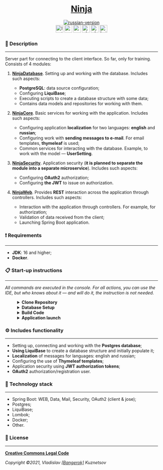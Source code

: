 <!--suppress HtmlDeprecatedAttribute -->
<div align="center">
    <h1>
        <a href="https://ninjaenterprise.github.io/Ninja/">Ninja</a>
    </h1>
</div>

<div align="center">
    <a href="https://github.com/NinjaEnterprise/Ninja/blob/master/docs/translations/README_RU.md">
        <img alt="russian-version" src="https://raw.githubusercontent.com/NinjaEnterprise/Ninja/master/assets/languages/russian.png"/>
    </a>
</div>

<div align="center">
    <img src="https://img.shields.io/github/last-commit/NinjaEnterprise/Ninja" height="25" alt="last-commit" />
    <img src="https://tokei.rs/b1/github/NinjaEnterprise/Ninja?category=code" height="25" alt="code-lines" />
    <img src="https://sonarcloud.io/api/project_badges/measure?project=NinjaEnterprise_Ninja&metric=alert_status" height="25" alt="sonar-quality-gate" />
    <img src="https://github.com/NinjaEnterprise/Ninja/actions/workflows/check-style.yml/badge.svg" height="25" alt="checking-style" />
    <img src="https://github.com/NinjaEnterprise/Ninja/actions/workflows/sonar.yml/badge.svg" height="25" alt="checking-sonar" />
    <img src="https://github.com/NinjaEnterprise/Ninja/actions/workflows/build.yml/badge.svg" height="25" alt="build" />
</div>

### 📖 Description
___

Server part for connecting to the client interface. So far, only for training. Consists of 4 modules:
1. **[NinjaDatabase](https://github.com/NinjaEnterprise/Ninja/tree/master/ninja-database)**. Setting up and working 
   with the database. Includes such aspects:
   - **PostgreSQL**: data source configuration;
   - Configuring **LiquiBase**;
   - Executing scripts to create a database structure with some data;
   - Contains data models and repositories for working with them. 


2. **[NinjaCore](https://github.com/NinjaEnterprise/Ninja/tree/master/ninja-core)**. Basic services for working with 
   the application. Includes such aspects:
   - Configuring application **localization** for two languages: **english** and **russian**;
   - Configuring work with **sending messages to e-mail**. For email templates, **thymeleaf** is used;
   - Common services for interacting with the database. Example, to work with the model — **UserSetting**.


3. **[NinjaSecurity](https://github.com/NinjaEnterprise/Ninja/tree/master/ninja-security)**. Application security
   (**it is planned to separate the module into a separate microservice**). Includes such aspects:
   - Configuring **OAuth2** authorization;
   - Configuring **the JWT** to issue on authorization.


4. **[NinjaWeb](https://github.com/NinjaEnterprise/Ninja/tree/master/ninja-web)**. Provides **REST** interaction across 
   the application through controllers. Includes such aspects:
   - Interaction with the application through controllers. For example, for authorization;
   - Validation of data received from the client;
   - Launching Spring Boot application. 

### ❗ Requirements
___

* **JDK**: 16 and higher;
* **Docker**.

### 📋 Start-up instructions
___

*All commands are executed in the console. For all actions, you can use the IDE, but who knows about it — and
will do it, the instruction is not needed.*
<details style="margin-left: 40px">	
   <summary><b>Clone Repository</b></summary>
   <ol>
      <li>Create a folder: <code>mkdir GitProjects</code> (the folder name can be anything, but you will need to 
      continue to use only it);</li>
      <li>Go to the folder: <code>cd GitProjects</code>;</li>
      <li>Cloning a repository: <code>git clone https://github.com/NinjaEnterprise/Ninja.git</code>;</li>
      <li>Go to the folder: <code>cd Ninja</code>.</li>
      <li>Complete (<b>see: result below</b>).</li>
   </ol>

   <img alt="clone-repo" src="https://raw.githubusercontent.com/NinjaEnterprise/Ninja/master/assets/startup/clone-repository.png"/>
</details>

<details style="margin-left: 40px">	
   <summary><b>Database Setup</b></summary>

   <i>After cloning the repository — we should already be in the project folder.</i>
   <ol>
      <li>For docker to work, you need to <b><a href="https://docs.docker.com/engine/install/">install</a></b> it first;</li>
      <li>To configure the database required for the application to work, go to the folder: <code>cd docker\postgresql</code>;</li>
      <li>Run the .bat file with the command: <code>postgres.bat</code> (<b>see: result below</b>). <b>Default port: 5024</b></li>
   </ol>

   <img alt="ninja-docker" src="https://raw.githubusercontent.com/NinjaEnterprise/Ninja/master/assets/startup/ninja-docker.gif"/>
   <img alt="docker-info" src="https://raw.githubusercontent.com/NinjaEnterprise/Ninja/master/assets/startup/docker-info.png"/>
</details>


<details style="margin-left: 40px">	
   <summary><b>Build Code</b></summary>
   <ol>
      <li>After starting docker and setting up the database, we go back to the root of the project: <code>cd ..\..</code>;</li>
      <li>We execute the command: <code>mvn clean install</code> (<b>see: result below</b>).</li>
   </ol>

   <img alt="build-code" src="https://raw.githubusercontent.com/NinjaEnterprise/Ninja/master/assets/startup/build-code.png"/>
</details>

<details style="margin-left: 40px">	
   <summary><b>Application launch</b></summary>
   <ol>
      <li>After assembling the application, go to the launched module: <code>cd ninja-web</code>;</li>
      <li>Be sure to include the following environment variables in the application launch command:
<pre><code>spring.security.oauth2.client.registration.google.clientId = CLIENT_ID
spring.security.oauth2.client.registration.google.clientSecret = CLIENT_SECRET
app.auth.tokenSecret = TOKEN_SECRET
spring.mail.username = USER_NAME
spring.mail.password = USER_PASSWORD</code>
</pre>
      </li>
      <li>We execute the command: <code>mvn spring-boot:run</code> (<b>see: result below</b>). <b>Default port: 9000</b>.</li>
   </ol>

   <img alt="ninja-started" src="https://raw.githubusercontent.com/NinjaEnterprise/Ninja/master/assets/startup/ninja-started.gif"/>
</details>

### ⚙ Includes functionality
___

- Setting up, connecting and working with the **Postgres database**;
- **Using LiquiBase** to create a database structure and initially populate it;
- **Localization** of messages for languages: english and russian;
- Configuring the use of **Thymeleaf templates**;
- Application security using **JWT authorization tokens**;
- **OAuth2** authorization/registration user.

### 🔨 Technology stack
___

- Spring Boot: WEB, Data, Mail, Security, OAuth2 (client & jose);
- Postgres;
- LiquiBase;
- Lombok;
- Docker;
- Other.

### 🎫 License
___

**[Creative Commons Legal Code](https://github.com/Bangerok/Ninja/blob/master/LICENSE)**

_Copyright ©2021, Vladislav [[Bangerok]](https://github.com/Bangerok) Kuznetsov_